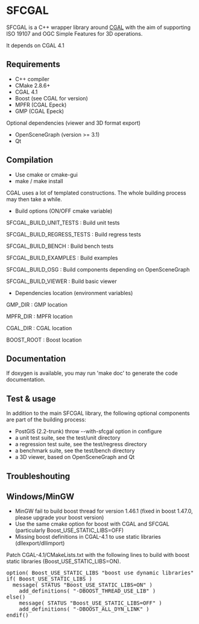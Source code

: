 SFCGAL
======

SFCGAL is a C++ wrapper library around [CGAL](http://www.cgal.org) with the aim of supporting ISO 19107 and OGC Simple Features for 3D operations.

It depends on CGAL 4.1

Requirements
-----------

* C++ compiler
* CMake 2.8.6+
* CGAL 4.1
* Boost (see CGAL for version)
* MPFR (CGAL Epeck)
* GMP (CGAL Epeck)

Optional dependencies (viewer and 3D format export)

* OpenSceneGraph (version >= 3.1)
* Qt


Compilation
-----------

* Use cmake or cmake-gui
* make / make install

CGAL uses a lot of templated constructions. The whole building process may then take a while.


* Build options (ON/OFF cmake variable)


SFCGAL_BUILD_UNIT_TESTS : Build unit tests

SFCGAL_BUILD_REGRESS_TESTS : Build regress tests

SFCGAL_BUILD_BENCH : Build bench tests

SFCGAL_BUILD_EXAMPLES : Build examples

SFCGAL_BUILD_OSG : Build components depending on OpenSceneGraph

SFCGAL_BUILD_VIEWER : Build basic viewer


* Dependencies location (environment variables)

GMP_DIR : GMP location

MPFR_DIR : MPFR location

CGAL_DIR : CGAL location

BOOST_ROOT : Boost location


Documentation
-------------

If doxygen is available, you may run 'make doc' to generate the code documentation.


Test & usage
------------

In addition to the main SFCGAL library, the following optional components are part of the building process:
* PostGIS (2.2-trunk) throw --with-sfcgal option in configure
* a unit test suite, see the test/unit directory
* a regression test suite, see the test/regress directory
* a benchmark suite, see the test/bench directory
* a 3D viewer, based on OpenSceneGraph and Qt



Troubleshouting
--------------------

Windows/MinGW
--

* MinGW fail to build boost thread for version 1.46.1 (fixed in boost 1.47.0, please upgrade your boost version)
* Use the same cmake option for boost with CGAL and SFCGAL (particularly Boost_USE_STATIC_LIBS=OFF)
* Missing boost definitions in CGAL-4.1 to use static libraries (dllexport/dllimport)

Patch CGAL-4.1/CMakeLists.txt with the following lines to build with boost static libraries (Boost_USE_STATIC_LIBS=ON). 

<pre>
option( Boost_USE_STATIC_LIBS "boost use dynamic libraries" OFF )
if( Boost_USE_STATIC_LIBS )
  message( STATUS "Boost_USE_STATIC_LIBS=ON" )
	add_definitions( "-DBOOST_THREAD_USE_LIB" )
else()
	message( STATUS "Boost_USE_STATIC_LIBS=OFF" )
	add_definitions( "-DBOOST_ALL_DYN_LINK" )
endif()
</pre>





